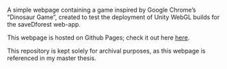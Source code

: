 A simple webpage containing a game inspired by Google Chrome’s “Dinosaur Game”, created to test the deployment of Unity WebGL builds for the saveDforest web-app. 

This webpage is hosted on Github Pages; check it out here [here](https://ricardosantosfc.github.io/Game_Test_Browser/).

This repository is kept solely for archival purposes, as this webpage is referenced in my master thesis.
